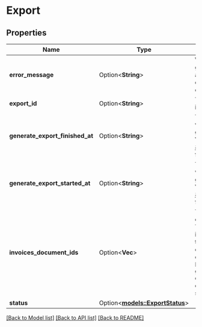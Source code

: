 # Export

## Properties

Name | Type | Description | Notes
------------ | ------------- | ------------- | -------------
**error_message** | Option<**String**> | When the export generation fails, this attribute contains a description of the error. | [optional]
**export_id** | Option<**String**> | The export identifier. | [optional]
**generate_export_finished_at** | Option<**String**> | The date and time when the export generation finished. Vales are in [ISO 8601](https://developer-docs.amazon.com/sp-api/docs/iso-8601) date-time format. | [optional]
**generate_export_started_at** | Option<**String**> | The date and time when the export generation started. Values are in [ISO 8601](https://developer-docs.amazon.com/sp-api/docs/iso-8601) date-time format. | [optional]
**invoices_document_ids** | Option<**Vec<String>**> | The identifier for the export documents. To get the information required to retrieve the export document's contents, pass each ID in the `getInvoicesDocument` operation.  This list is empty until the status is `DONE`. | [optional]
**status** | Option<[**models::ExportStatus**](ExportStatus.md)> |  | [optional]

[[Back to Model list]](../README.md#documentation-for-models) [[Back to API list]](../README.md#documentation-for-api-endpoints) [[Back to README]](../README.md)



